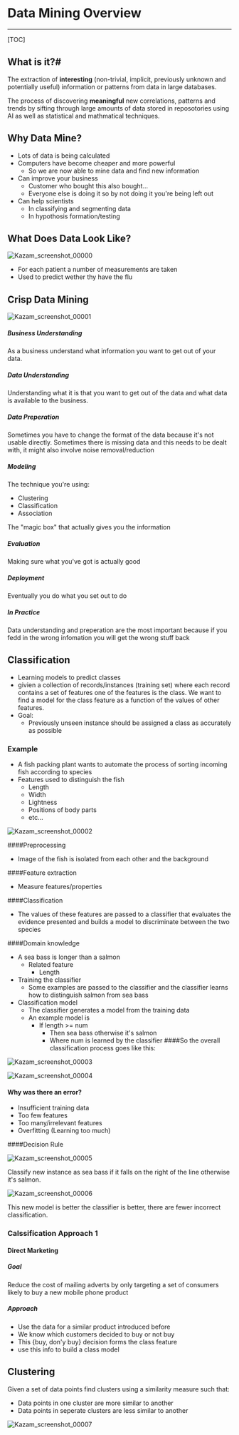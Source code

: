 # Data Mining Overview

------

[TOC]

## What is it?#

The extraction of **interesting** (non-trivial, implicit, previously unknown and potentially useful) information or patterns from data in large databases.

The process of discovering **meaningful** new correlations, patterns and trends by sifting through large amounts of data stored in reposotories using AI as well as statistical and mathmatical techniques.



## Why Data Mine?

* Lots of data is being calculated
* Computers have become cheaper and more powerful
  * So we are now able to mine data and find new information
* Can improve your business
  * Customer who bought this also bought...
  * Everyone else is doing it so by not doing it you're being left out
* Can help scientists 
  * In classifying and segmenting data
  * In hypothosis formation/testing

## What Does Data Look Like?

![Kazam_screenshot_00000](Kazam_screenshot_00000.png)

* For each patient a number of measurements are taken
* Used to predict wether thy have the flu



## Crisp Data Mining

![Kazam_screenshot_00001](Kazam_screenshot_00001.png)

##### Business Understanding

As a business understand what information you want to get out of your data.

##### Data Understanding 

Understanding what it is that you want to get out of the data and what data is available to the business.

##### Data Preperation

Sometimes you have to change the format of the data because it's not usable directly. Sometimes there is missing data and this needs to be dealt with, it might also involve noise removal/reduction

##### Modeling

The technique you're using:

* Clustering
* Classification
* Association

The "magic box" that actually gives you the information

##### Evaluation

Making sure what you've got is actually good

##### Deployment

Eventually you do what you set out to do

##### In Practice

Data understanding and preperation are the most important because if you fedd in the wrong infomation you will get the wrong stuff back

## Classification



* Learning models to predict classes
* givien a collection of records/instances (training set) where each record contains a set of features one of the features is the class. We want to find a model for the class feature as a function of the values of other features.
* Goal: 
  * Previously unseen instance should be assigned a class as accurately as possible 



### Example

* A fish packing plant wants to automate the process of sorting incoming fish according to species 
* Features used to distinguish the fish
  * Length
  * Width
  * Lightness
  * Positions of body parts
  * etc...



![Kazam_screenshot_00002](Kazam_screenshot_00002.png)

####Preprocessing

  * Image of the fish is isolated from each other and the background

####Feature extraction

  * Measure features/properties

####Classification

  * The values of these features are passed to a classifier that evaluates the evidence presented and builds a model to discriminate between the two species

####Domain knowledge

  * A sea bass is longer than a salmon
    * Related feature
      * Length
  * Training the classifier
    * Some examples are passed to the classifier and the classifier learns how to distinguish salmon from sea bass
  * Classification model
    * The classifier generates a model from the training data
    * An example model is
      * If length >= num 
        * Then sea bass otherwise it's salmon
        * Where num is learned by the classifier
  ####So the overall classification process goes like this:

  ![Kazam_screenshot_00003](Kazam_screenshot_00003.png)

  ![Kazam_screenshot_00004](Kazam_screenshot_00004.png)



#### Why was there an error?

* Insufficient training data
* Too few features
* Too many/irrelevant features
* Overfitting (Learning too much)

####Decision Rule



![Kazam_screenshot_00005](Kazam_screenshot_00005.png)

Classify new instance as sea bass if it falls on the right of the line otherwise it's salmon.



![Kazam_screenshot_00006](Kazam_screenshot_00006.png)

This new model is better the classifier is better, there are fewer incorrect classification.

### Calssification Approach 1

#### Direct Marketing

##### Goal

Reduce the cost of mailing adverts by only targeting a set of consumers likely to buy a new mobile phone product

##### Approach

* Use the data for a similar product introduced before
* We know which customers decided to buy or not buy
* This {buy, don'y buy} decision forms the class feature
* use this info to build a class model

## Clustering 

Given a set of data points find clusters using a similarity measure such that:

* Data points in one cluster are more similar to another
* Data points in seperate clusters are less similar to another

![Kazam_screenshot_00007](Kazam_screenshot_00007.png)

